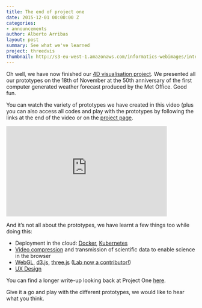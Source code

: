 ```yaml
---
title: The end of project one
date: 2015-12-01 00:00:00 Z
categories:
- announcements
author: Alberto Arribas
layout: post
summary: See what we've learned
project: threedvis
thumbnail: http://s3-eu-west-1.amazonaws.com/informatics-webimages/interface.jpg
---
```


Oh well, we have now finished our [4D visualisation project](http://www.informaticslab.co.uk/projects/three-d-vis.html). We presented all our prototypes on the 18th of November at the 50th anniversary of the first computer generated weather forecast produced by the Met Office. Good fun.

You can watch the variety of prototypes we have created in this video (plus you can also access all codes and play with the prototypes by following the links at the end of the video or on the [project page](http://www.informaticslab.co.uk/projects/three-d-vis.html).

<iframe width="427" height="240" src="https://www.youtube.com/embed/pzvk1ZNMvFY" frameborder="0" allowfullscreen></iframe>

And it’s not all about the prototypes, we have learnt a few things too while doing this:

* Deployment in the cloud: [Docker](http://www.informaticslab.co.uk/lab-school/2015/06/24/lab-school-docker.html), [Kubernetes](http://www.informaticslab.co.uk/infrastructure/2015/10/01/building-with-kubernetes.html)
* [Video compression](http://www.informaticslab.co.uk/technical/2015/10/05/data-encoding.html) and transmission of scientific data to enable science in the browser
* [WebGL](http://get.webgl.org/), [d3.js](http://d3js.org/), [three.js](http://threejs.org/) ([Lab now a contributor!](https://github.com/mrdoob/three.js/pull/7527))
* [UX Design](http://www.informaticslab.co.uk/lab-school/2015/07/30/lab-school-design.html)

You can find a longer write-up looking back at Project One [here](http://www.informaticslab.co.uk/technical/2015/11/27/projectone-retrospective.html).

Give it a go and play with the different prototypes, we would like to hear what you think.
